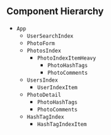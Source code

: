 ## Component Hierarchy

* `App`
  * `UserSearchIndex`
  * `PhotoForm`
  * `PhotosIndex`
    * `PhotoIndexItemHeavy`
      * `PhotoHashTags`
      * `PhotoComments`
  * `UsersIndex`
    * `UserIndexItem`
  * `PhotoDetail`
    * `PhotoHashTags`
    * `PhotoComments`
  * `HashTagIndex`
    * `HashTagIndexItem`
